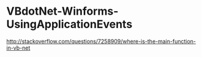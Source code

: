 # VBdotNet-Winforms-UsingApplicationEvents

http://stackoverflow.com/questions/7258909/where-is-the-main-function-in-vb-net
